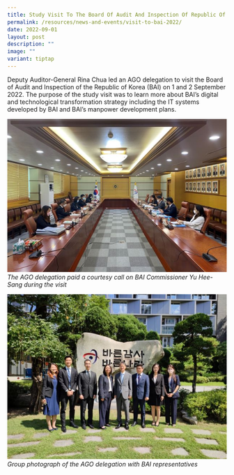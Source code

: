 ```yaml
---
title: Study Visit To The Board Of Audit And Inspection Of Republic Of Korea (BAI)
permalink: /resources/news-and-events/visit-to-bai-2022/
date: 2022-09-01
layout: post
description: ""
image: ""
variant: tiptap
---
```

Deputy Auditor-General Rina Chua led an AGO delegation to visit the Board of Audit and Inspection of the Republic of Korea (BAI) on 1 and 2 September 2022. The purpose of the study visit was to learn more about BAI’s digital and technological transformation strategy including the IT systems developed by BAI and BAI’s manpower development plans. 

![](/images/News_Events_Photos/2022/BAI1.jpg)
*The AGO delegation paid a courtesy call on BAI Commissioner Yu Hee-Sang during the visit*

![](/images/News_Events_Photos/2022/BAI2.jpg)
*Group photograph of the AGO delegation with BAI representatives*